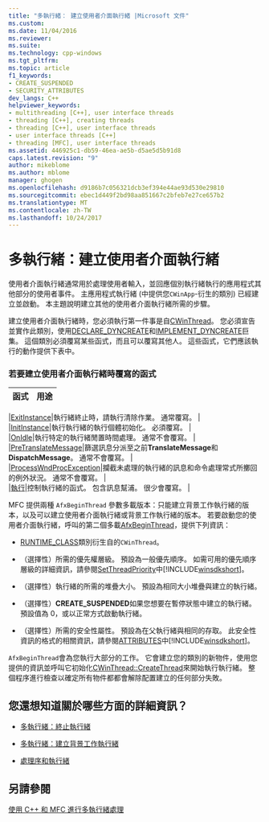 ```yaml
---
title: "多執行緒： 建立使用者介面執行緒 |Microsoft 文件"
ms.custom: 
ms.date: 11/04/2016
ms.reviewer: 
ms.suite: 
ms.technology: cpp-windows
ms.tgt_pltfrm: 
ms.topic: article
f1_keywords:
- CREATE_SUSPENDED
- SECURITY_ATTRIBUTES
dev_langs: C++
helpviewer_keywords:
- multithreading [C++], user interface threads
- threading [C++], creating threads
- threading [C++], user interface threads
- user interface threads [C++]
- threading [MFC], user interface threads
ms.assetid: 446925c1-db59-46ea-ae5b-d5ae5d5b91d8
caps.latest.revision: "9"
author: mikeblome
ms.author: mblome
manager: ghogen
ms.openlocfilehash: d9186b7c056321dcb3ef394e44ae93d530e29810
ms.sourcegitcommit: ebec1d449f2bd98aa851667c2bfeb7e27ce657b2
ms.translationtype: MT
ms.contentlocale: zh-TW
ms.lasthandoff: 10/24/2017
---
```

# <a name="multithreading-creating-user-interface-threads"></a>多執行緒：建立使用者介面執行緒
使用者介面執行緒通常用於處理使用者輸入，並回應個別執行緒執行的應用程式其他部分的使用者事件。 主應用程式執行緒 (中提供您`CWinApp`-衍生的類別) 已經建立並啟動。 本主題說明建立其他的使用者介面執行緒所需的步驟。  
  
 建立使用者介面執行緒時，您必須執行第一件事是自[CWinThread](../mfc/reference/cwinthread-class.md)。 您必須宣告並實作此類別，使用[DECLARE_DYNCREATE](../mfc/reference/run-time-object-model-services.md#declare_dyncreate)和[IMPLEMENT_DYNCREATE](../mfc/reference/run-time-object-model-services.md#implement_dyncreate)巨集。 這個類別必須覆寫某些函式，而且可以覆寫其他人。 這些函式，它們應該執行的動作提供下表中。  
  
### <a name="functions-to-override-when-creating-a-user-interface-thread"></a>若要建立使用者介面執行緒時覆寫的函式  
  
|函式|用途|  
|--------------|-------------|  

|[ExitInstance](../mfc/reference/cwinthread-class.md#exitinstance)|執行緒終止時，請執行清除作業。 通常覆寫。 |  
|[InitInstance](../mfc/reference/cwinthread-class.md#initinstance)|執行執行緒的執行個體初始化。 必須覆寫。 |  
|[OnIdle](../mfc/reference/cwinthread-class.md#onidle)|執行特定的執行緒閒置時間處理。 通常不會覆寫。 |  
|[PreTranslateMessage](../mfc/reference/cwinthread-class.md#pretranslatemessage)|篩選訊息分派至之前**TranslateMessage**和**DispatchMessage**。 通常不會覆寫。 |  
|[ProcessWndProcException](../mfc/reference/cwinthread-class.md#processwndprocexception)|攔截未處理的執行緒的訊息和命令處理常式所擲回的例外狀況。 通常不會覆寫。 |  
|[執行](../mfc/reference/cwinthread-class.md#run)|控制執行緒的函式。 包含訊息幫浦。 很少會覆寫。 |  

  
 MFC 提供兩種 `AfxBeginThread` 參數多載版本：只能建立背景工作執行緒的版本，以及可以建立使用者介面執行緒或背景工作執行緒的版本。 若要啟動您的使用者介面執行緒，呼叫的第二個多載[AfxBeginThread](../mfc/reference/application-information-and-management.md#afxbeginthread)，提供下列資訊：  
  
-   [RUNTIME_CLASS](../mfc/reference/run-time-object-model-services.md#runtime_class)類別衍生自的`CWinThread`。  
  
-   （選擇性）所需的優先權層級。 預設為一般優先順序。 如需可用的優先順序層級的詳細資訊，請參閱[SetThreadPriority](http://msdn.microsoft.com/library/windows/desktop/ms686277)中[!INCLUDE[winsdkshort](../atl-mfc-shared/reference/includes/winsdkshort_md.md)]。  
  
-   （選擇性）執行緒的所需的堆疊大小。 預設為相同大小堆疊與建立的執行緒。  
  
-   （選擇性）**CREATE_SUSPENDED**如果您想要在暫停狀態中建立的執行緒。 預設值為 0，或以正常方式啟動執行緒。  
  
-   （選擇性）所需的安全性屬性。 預設為在父執行緒與相同的存取。 此安全性資訊的格式的相關資訊，請參閱[ATTRIBUTES](http://msdn.microsoft.com/library/windows/desktop/aa379560)中[!INCLUDE[winsdkshort](../atl-mfc-shared/reference/includes/winsdkshort_md.md)]。  
  
 `AfxBeginThread`會為您執行大部分的工作。 它會建立您的類別的新物件，使用您提供的資訊並呼叫它初始化[CWinThread::CreateThread](../mfc/reference/cwinthread-class.md#createthread)來開始執行執行緒。 整個程序進行檢查以確定所有物件都都會解除配置建立的任何部分失敗。  
  
## <a name="what-do-you-want-to-know-more-about"></a>您還想知道關於哪些方面的詳細資訊？  
  
-   [多執行緒：終止執行緒](../parallel/multithreading-terminating-threads.md)  
  
-   [多執行緒：建立背景工作執行緒](../parallel/multithreading-creating-worker-threads.md)  
  
-   [處理序和執行緒](http://msdn.microsoft.com/library/windows/desktop/ms684841)  
  
## <a name="see-also"></a>另請參閱  
 [使用 C++ 和 MFC 進行多執行緒處理](../parallel/multithreading-with-cpp-and-mfc.md)
